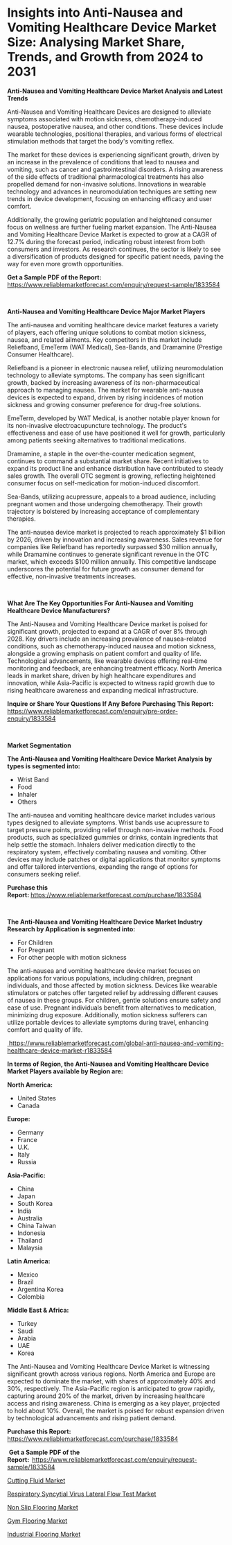 <p><h1>Insights into Anti-Nausea and Vomiting Healthcare Device Market Size: Analysing Market Share, Trends, and Growth from 2024 to 2031</h1></p><p><strong>Anti-Nausea and Vomiting Healthcare Device Market Analysis and Latest Trends</strong></p>
<p><p>Anti-Nausea and Vomiting Healthcare Devices are designed to alleviate symptoms associated with motion sickness, chemotherapy-induced nausea, postoperative nausea, and other conditions. These devices include wearable technologies, positional therapies, and various forms of electrical stimulation methods that target the body's vomiting reflex.</p><p>The market for these devices is experiencing significant growth, driven by an increase in the prevalence of conditions that lead to nausea and vomiting, such as cancer and gastrointestinal disorders. A rising awareness of the side effects of traditional pharmacological treatments has also propelled demand for non-invasive solutions. Innovations in wearable technology and advances in neuromodulation techniques are setting new trends in device development, focusing on enhancing efficacy and user comfort.</p><p>Additionally, the growing geriatric population and heightened consumer focus on wellness are further fueling market expansion. The Anti-Nausea and Vomiting Healthcare Device Market is expected to grow at a CAGR of 12.7% during the forecast period, indicating robust interest from both consumers and investors. As research continues, the sector is likely to see a diversification of products designed for specific patient needs, paving the way for even more growth opportunities.</p></p>
<p><strong>Get a Sample PDF of the Report:&nbsp;</strong> <a href="https://www.reliablemarketforecast.com/enquiry/request-sample/1833584?utm_campaign=1567&utm_medium=2&utm_source=Github&utm_content=ia&utm_term=17102024&utm_id=anti-nausea-and-vomiting-healthcare-device">https://www.reliablemarketforecast.com/enquiry/request-sample/1833584</a></p>
<p>&nbsp;</p>
<p><strong>Anti-Nausea and Vomiting Healthcare Device Major Market Players</strong></p>
<p><p>The anti-nausea and vomiting healthcare device market features a variety of players, each offering unique solutions to combat motion sickness, nausea, and related ailments. Key competitors in this market include Reliefband, EmeTerm (WAT Medical), Sea-Bands, and Dramamine (Prestige Consumer Healthcare).</p><p>Reliefband is a pioneer in electronic nausea relief, utilizing neuromodulation technology to alleviate symptoms. The company has seen significant growth, backed by increasing awareness of its non-pharmaceutical approach to managing nausea. The market for wearable anti-nausea devices is expected to expand, driven by rising incidences of motion sickness and growing consumer preference for drug-free solutions.</p><p>EmeTerm, developed by WAT Medical, is another notable player known for its non-invasive electroacupuncture technology. The product's effectiveness and ease of use have positioned it well for growth, particularly among patients seeking alternatives to traditional medications.</p><p>Dramamine, a staple in the over-the-counter medication segment, continues to command a substantial market share. Recent initiatives to expand its product line and enhance distribution have contributed to steady sales growth. The overall OTC segment is growing, reflecting heightened consumer focus on self-medication for motion-induced discomfort.</p><p>Sea-Bands, utilizing acupressure, appeals to a broad audience, including pregnant women and those undergoing chemotherapy. Their growth trajectory is bolstered by increasing acceptance of complementary therapies.</p><p>The anti-nausea device market is projected to reach approximately $1 billion by 2026, driven by innovation and increasing awareness. Sales revenue for companies like Reliefband has reportedly surpassed $30 million annually, while Dramamine continues to generate significant revenue in the OTC market, which exceeds $100 million annually. This competitive landscape underscores the potential for future growth as consumer demand for effective, non-invasive treatments increases.</p></p>
<p>&nbsp;</p>
<p><strong>What Are The Key Opportunities For Anti-Nausea and Vomiting Healthcare Device Manufacturers?</strong></p>
<p><p>The Anti-Nausea and Vomiting Healthcare Device market is poised for significant growth, projected to expand at a CAGR of over 8% through 2028. Key drivers include an increasing prevalence of nausea-related conditions, such as chemotherapy-induced nausea and motion sickness, alongside a growing emphasis on patient comfort and quality of life. Technological advancements, like wearable devices offering real-time monitoring and feedback, are enhancing treatment efficacy. North America leads in market share, driven by high healthcare expenditures and innovation, while Asia-Pacific is expected to witness rapid growth due to rising healthcare awareness and expanding medical infrastructure.</p></p>
<p><strong>Inquire or Share Your Questions If Any Before Purchasing This Report:</strong> <a href="https://www.reliablemarketforecast.com/enquiry/pre-order-enquiry/1833584?utm_campaign=1567&utm_medium=2&utm_source=Github&utm_content=ia&utm_term=17102024&utm_id=anti-nausea-and-vomiting-healthcare-device">https://www.reliablemarketforecast.com/enquiry/pre-order-enquiry/1833584</a></p>
<p>&nbsp;</p>
<p><strong>Market Segmentation</strong></p>
<p><strong>The Anti-Nausea and Vomiting Healthcare Device Market Analysis by types is segmented into:</strong></p>
<p><ul><li>Wrist Band</li><li>Food</li><li>Inhaler</li><li>Others</li></ul></p>
<p><p>The anti-nausea and vomiting healthcare device market includes various types designed to alleviate symptoms. Wrist bands use acupressure to target pressure points, providing relief through non-invasive methods. Food products, such as specialized gummies or drinks, contain ingredients that help settle the stomach. Inhalers deliver medication directly to the respiratory system, effectively combating nausea and vomiting. Other devices may include patches or digital applications that monitor symptoms and offer tailored interventions, expanding the range of options for consumers seeking relief.</p></p>
<p><strong>Purchase this Report:&nbsp;</strong><a href="https://www.reliablemarketforecast.com/purchase/1833584?utm_campaign=1567&utm_medium=2&utm_source=Github&utm_content=ia&utm_term=17102024&utm_id=anti-nausea-and-vomiting-healthcare-device">https://www.reliablemarketforecast.com/purchase/1833584</a></p>
<p>&nbsp;</p>
<p><strong>The Anti-Nausea and Vomiting Healthcare Device Market Industry Research by Application is segmented into:</strong></p>
<p><ul><li>For Children</li><li>For Pregnant</li><li>For other people with motion sickness</li></ul></p>
<p><p>The anti-nausea and vomiting healthcare device market focuses on applications for various populations, including children, pregnant individuals, and those affected by motion sickness. Devices like wearable stimulators or patches offer targeted relief by addressing different causes of nausea in these groups. For children, gentle solutions ensure safety and ease of use. Pregnant individuals benefit from alternatives to medication, minimizing drug exposure. Additionally, motion sickness sufferers can utilize portable devices to alleviate symptoms during travel, enhancing comfort and quality of life.</p></p>
<p><a href="https://www.reliablemarketforecast.com/global-anti-nausea-and-vomiting-healthcare-device-market-r1833584?utm_campaign=1567&utm_medium=2&utm_source=Github&utm_content=ia&utm_term=17102024&utm_id=anti-nausea-and-vomiting-healthcare-device">&nbsp;https://www.reliablemarketforecast.com/global-anti-nausea-and-vomiting-healthcare-device-market-r1833584</a></p>
<p><strong>In terms of Region, the Anti-Nausea and Vomiting Healthcare Device Market Players available by Region are:</strong></p>
<p>
    <p> <strong> North America: </strong>
        <ul>
            <li>United States</li>
            <li>Canada</li>
        </ul>
        </p> 
    <p> <strong> Europe: </strong>
        <ul>
            <li>Germany</li>
            <li>France</li>
            <li>U.K.</li>
            <li>Italy</li>
            <li>Russia</li>
        </ul>
        </p> 
    <p> <strong> Asia-Pacific: </strong>
        <ul>
            <li>China</li>
            <li>Japan</li>
            <li>South Korea</li>
            <li>India</li>
            <li>Australia</li>
            <li>China Taiwan</li>
            <li>Indonesia</li>
            <li>Thailand</li>
            <li>Malaysia</li>
        </ul>
        </p> 
    <p> <strong> Latin America: </strong>
        <ul>
            <li>Mexico</li>
            <li>Brazil</li>
            <li>Argentina Korea</li>
            <li>Colombia</li>
        </ul>
        </p> 
    <p> <strong> Middle East & Africa: </strong>
        <ul>
            <li>Turkey</li>
            <li>Saudi</li>
            <li>Arabia</li>
            <li>UAE</li>
            <li>Korea</li>
        </ul>
    </p>
    </p>
<p><p>The Anti-Nausea and Vomiting Healthcare Device Market is witnessing significant growth across various regions. North America and Europe are expected to dominate the market, with shares of approximately 40% and 30%, respectively. The Asia-Pacific region is anticipated to grow rapidly, capturing around 20% of the market, driven by increasing healthcare access and rising awareness. China is emerging as a key player, projected to hold about 10%. Overall, the market is poised for robust expansion driven by technological advancements and rising patient demand.</p></p>
<p><strong>Purchase this Report: </strong><a href="https://www.reliablemarketforecast.com/purchase/1833584?utm_campaign=1567&utm_medium=2&utm_source=Github&utm_content=ia&utm_term=17102024&utm_id=anti-nausea-and-vomiting-healthcare-device">https://www.reliablemarketforecast.com/purchase/1833584</a></p>
<p>&nbsp;<strong>Get a Sample PDF of the Report:&nbsp;&nbsp;</strong><a href="https://www.reliablemarketforecast.com/enquiry/request-sample/1833584?utm_campaign=1567&utm_medium=2&utm_source=Github&utm_content=ia&utm_term=17102024&utm_id=anti-nausea-and-vomiting-healthcare-device">https://www.reliablemarketforecast.com/enquiry/request-sample/1833584</a></p>
<p><strong></strong></p>
<p><p><a href="https://www.linkedin.com/pulse/cutting-fluid-market-investigation-industry-evolution-forecast-tq1lf?utm_campaign=1567&utm_medium=2&utm_source=Github&utm_content=ia&utm_term=17102024&utm_id=anti-nausea-and-vomiting-healthcare-device">Cutting Fluid Market</a></p><p><a href="https://github.com/FlorianWolf90/Market-Research-Report-List-1/blob/main/respiratory-syncytial-virus-lateral-flow-test-market.md?utm_campaign=1567&utm_medium=2&utm_source=Github&utm_content=ia&utm_term=17102024&utm_id=anti-nausea-and-vomiting-healthcare-device">Respiratory Syncytial Virus Lateral Flow Test Market</a></p><p><a href="https://www.linkedin.com/pulse/decoding-non-slip-flooring-industry-dynamics-strategic-imperatives-giyhf?utm_campaign=1567&utm_medium=2&utm_source=Github&utm_content=ia&utm_term=17102024&utm_id=anti-nausea-and-vomiting-healthcare-device">Non Slip Flooring Market</a></p><p><a href="https://www.linkedin.com/pulse/gym-flooring-sector-surge-115-growth-roadmap-2031-insights-invest-mq2if?utm_campaign=1567&utm_medium=2&utm_source=Github&utm_content=ia&utm_term=17102024&utm_id=anti-nausea-and-vomiting-healthcare-device">Gym Flooring Market</a></p><p><a href="https://www.linkedin.com/pulse/evolution-industrial-flooring-market-key-shifts-from-2024-imwrf?utm_campaign=1567&utm_medium=2&utm_source=Github&utm_content=ia&utm_term=17102024&utm_id=anti-nausea-and-vomiting-healthcare-device">Industrial Flooring Market</a></p></p>